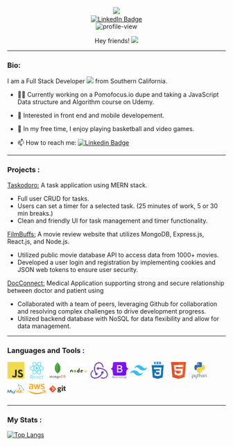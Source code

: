 <div id="header" align="center">
  <img src="https://media.giphy.com/media/bAQH7WXKqtIBrPs7sR/giphy.gif" width="200"/>
  <div id="badges">
    <a href="https://www.linkedin.com/in/kristopher-cabado/">
      <img src="https://img.shields.io/badge/LinkedIn-blue?style=for-the-badge&logo=linkedin&logoColor=white" alt="LinkedIn Badge"/>
    </a>
  </div>
    <img src="https://komarev.com/ghpvc/?username=Noitskristopher&style=flat-square&color=blue" alt="profile-view"/>
      <p>
    Hey friends!
      <img src="https://media.giphy.com/media/hvRJCLFzcasrR4ia7z/giphy.gif" width="30px"/>
    </p>  
</div>

---

### Bio:

I am a Full Stack Developer <img src="https://media.giphy.com/media/UEJ6DQQp68LJSnyaBb/giphy.gif" width="25"> from Southern California.

- 🧑‍🎓 Currently working on a Pomofocus.io dupe and taking a JavaScript Data structure and Algorithm course on Udemy.

- 🤔 Interested in front end and mobile developement.

- 🏀 In my free time, I enjoy playing basketball and video games.

- :mailbox: How to reach me: [![Linkedin Badge](https://img.shields.io/badge/-Noitskristopher-blue?style=flat&logo=Linkedin&logoColor=white)](https://www.linkedin.com/in/kristopher-cabado/)

---

### Projects :

<a href="">Taskodoro:</a>
A task application using MERN stack.
- Full user CRUD for tasks.
- Users can set a timer for a selected task. (25 minutes of work, 5 or 30 min breaks.)
- Clean and friendly UI for task management and timer functionality.

<a href="https://github.com/Noitskristopher/FilmBuffs">FilmBuffs:</a>
A movie review website that utilizes MongoDB, Express.js, React.js, and Node.js.
- Utilized public movie database API to access data from 1000+ movies.
- Developed a user login and registration by implementing cookies and JSON web tokens to ensure user security.

<a href="https://github.com/Noitskristopher/GroupProj-11">DocConnect:</a>
Medical Application supporting strong and secure relationship between doctor and patient using
- Collaborated with a team of peers, leveraging Github for collaboration and resolving complex challenges to drive development progress.
- Utilized backend database with NoSQL for data flexibility and allow for data management.

---

### Languages and Tools :

<div>
  <img src="https://github.com/devicons/devicon/blob/master/icons/javascript/javascript-original.svg" title="JavaScript" alt="JavaScript" width="40" height="40"/>&nbsp;
  <img src="https://github.com/devicons/devicon/blob/master/icons/react/react-original-wordmark.svg" title="React" alt="React" width="40" height="40"/>&nbsp;
  <img src="https://github.com/devicons/devicon/blob/master/icons/mongodb/mongodb-original-wordmark.svg" title="MongoDB" alt="MongoDB" width="40" height="40"/>&nbsp;
  <img src="https://github.com/devicons/devicon/blob/master/icons/nodejs/nodejs-original-wordmark.svg" title="NodeJS" alt="NodeJS" width="40" height="40"/>&nbsp;
  <img src="https://github.com/devicons/devicon/blob/master/icons/redux/redux-original.svg" title="Redux" alt="Redux " width="40" height="40"/>&nbsp;
  <img src="https://github.com/devicons/devicon/blob/master/icons/bootstrap/bootstrap-original-wordmark.svg" title="Bootstrap" **alt="Bootstrap" width="40" height="40"/>
  <img src="https://github.com/devicons/devicon/blob/master/icons/tailwindcss/tailwindcss-plain.svg" title="TailwindCSS" **alt="TailwindCSS" width="40" height="40"/>
  <img src="https://github.com/devicons/devicon/blob/master/icons/css3/css3-plain-wordmark.svg"  title="CSS3" alt="CSS" width="40" height="40"/>&nbsp;
  <img src="https://github.com/devicons/devicon/blob/master/icons/html5/html5-original.svg" title="HTML5" alt="HTML" width="40" height="40"/>&nbsp;
  <img src="https://github.com/devicons/devicon/blob/master/icons/python/python-original-wordmark.svg" title="Python" alt="Python" width="40" height="40"/>&nbsp;
  <img src="https://github.com/devicons/devicon/blob/master/icons/mysql/mysql-original-wordmark.svg" title="MySQL"  alt="MySQL" width="40" height="40"/>&nbsp;
  <img src="https://github.com/devicons/devicon/blob/master/icons/amazonwebservices/amazonwebservices-plain-wordmark.svg" title="AWS" alt="AWS" width="40" height="40"/>&nbsp;
  <img src="https://github.com/devicons/devicon/blob/master/icons/git/git-original-wordmark.svg" title="Git" **alt="Git" width="40" height="40"/>
</div>

---

### My Stats :

[![Top Langs](https://github-readme-stats.vercel.app/api/top-langs/?username=Noitskristopher)](https://github.com/anuraghazra/github-readme-stats)


